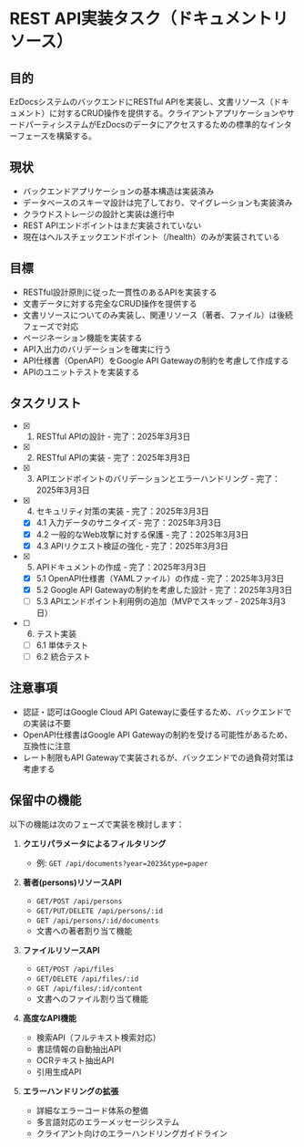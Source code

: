 # REST API実装タスク（ドキュメントリソース）

## 目的
EzDocsシステムのバックエンドにRESTful APIを実装し、文書リソース（ドキュメント）に対するCRUD操作を提供する。クライアントアプリケーションやサードパーティシステムがEzDocsのデータにアクセスするための標準的なインターフェースを構築する。

## 現状
- バックエンドアプリケーションの基本構造は実装済み
- データベースのスキーマ設計は完了しており、マイグレーションも実装済み
- クラウドストレージの設計と実装は進行中
- REST APIエンドポイントはまだ実装されていない
- 現在はヘルスチェックエンドポイント（/health）のみが実装されている

## 目標
- RESTful設計原則に従った一貫性のあるAPIを実装する
- 文書データに対する完全なCRUD操作を提供する
- 文書リソースについてのみ実装し、関連リソース（著者、ファイル）は後続フェーズで対応
- ページネーション機能を実装する
- API入出力のバリデーションを確実に行う
- API仕様書（OpenAPI）をGoogle API Gatewayの制約を考慮して作成する
- APIのユニットテストを実装する

## タスクリスト

- [x] 1. RESTful APIの設計 - 完了：2025年3月3日
- [x] 2. RESTful APIの実装 - 完了：2025年3月3日
- [x] 3. APIエンドポイントのバリデーションとエラーハンドリング - 完了：2025年3月3日
- [x] 4. セキュリティ対策の実装 - 完了：2025年3月3日
  - [x] 4.1 入力データのサニタイズ - 完了：2025年3月3日
  - [x] 4.2 一般的なWeb攻撃に対する保護 - 完了：2025年3月3日
  - [x] 4.3 APIリクエスト検証の強化 - 完了：2025年3月3日
- [x] 5. APIドキュメントの作成 - 完了：2025年3月3日
  - [x] 5.1 OpenAPI仕様書（YAMLファイル）の作成 - 完了：2025年3月3日
  - [x] 5.2 Google API Gatewayの制約を考慮した設計 - 完了：2025年3月3日
  - [ ] 5.3 APIエンドポイント利用例の追加（MVPでスキップ - 2025年3月3日）
- [ ] 6. テスト実装
  - [ ] 6.1 単体テスト
  - [ ] 6.2 統合テスト

## 注意事項
- 認証・認可はGoogle Cloud API Gatewayに委任するため、バックエンドでの実装は不要
- OpenAPI仕様書はGoogle API Gatewayの制約を受ける可能性があるため、互換性に注意
- レート制限もAPI Gatewayで実装されるが、バックエンドでの過負荷対策は考慮する

## 保留中の機能
以下の機能は次のフェーズで実装を検討します：

1. **クエリパラメータによるフィルタリング**
   - 例: `GET /api/documents?year=2023&type=paper`

2. **著者(persons)リソースAPI**
   - `GET/POST /api/persons`
   - `GET/PUT/DELETE /api/persons/:id`
   - `GET /api/persons/:id/documents`
   - 文書への著者割り当て機能

3. **ファイルリソースAPI**
   - `GET/POST /api/files`
   - `GET/DELETE /api/files/:id`
   - `GET /api/files/:id/content`
   - 文書へのファイル割り当て機能

4. **高度なAPI機能**
   - 検索API（フルテキスト検索対応）
   - 書誌情報の自動抽出API
   - OCRテキスト抽出API
   - 引用生成API

5. **エラーハンドリングの拡張**
   - 詳細なエラーコード体系の整備
   - 多言語対応のエラーメッセージシステム
   - クライアント向けのエラーハンドリングガイドライン 